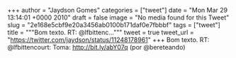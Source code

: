 
+++
author = "Jaydson Gomes"
categories = ["tweet"]
date = "Mon Mar 29 13:14:01 +0000 2010"
draft = false
image = "No media found for this Tweet"
slug = "2e168e5cbf9e20a3456ab0100b171daf0e7fbbbf"
tags = ["tweet"]
title = """Bom texto. RT: @lfbittenc..."""
tweet = true
tweet_url = "https://twitter.com/jaydson/status/11248178961"
+++
Bom texto. RT: @lfbittencourt: Toma: http://bit.ly/abY07q (por @bereteando)
